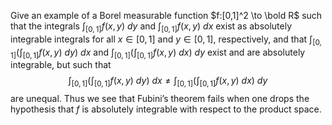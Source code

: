 Give an example of a Borel measurable function $f:[0,1]^2 \to \bold R$ such that the integrals $\int _{[0,1]} f(x,y)\ dy$ and $\int _{[0,1]} f(x,y)\ dx$ exist as absolutely integrable integrals for all $x\in [0,1]$ and $y\in [0,1]$, respectively, and that $\int _{[0,1]} (\int _{[0,1]} f(x,y)\ dy)\ dx$ and $\int _{[0,1]} (\int _{[0,1]} f(x,y)\ dx)\ dy$ exist and are absolutely integrable, but such that
$$\int _{[0,1]} (\int _{[0,1]} f(x,y)\ dy)\ dx \not = \int _{[0,1]} (\int _{[0,1]} f(x,y)\ dx)\ dy$$
are unequal. Thus we see that Fubini’s theorem fails when one drops the hypothesis that $f$ is absolutely integrable with respect to the product space.